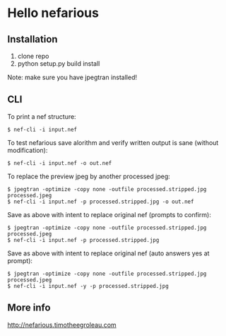 Hello nefarious
===============

Installation
------------
1) clone repo
2) python setup.py build install

Note: make sure you have jpegtran installed!


CLI
---
To print a nef structure:

    $ nef-cli -i input.nef


To test nefarious save alorithm and verify written output is sane (without modification):

    $ nef-cli -i input.nef -o out.nef


To replace the preview jpeg by another processed jpeg:

    $ jpegtran -optimize -copy none -outfile processed.stripped.jpg processed.jpeg
    $ nef-cli -i input.nef -p processed.stripped.jpg -o out.nef


Save as above with intent to replace original nef (prompts to confirm):

    $ jpegtran -optimize -copy none -outfile processed.stripped.jpg processed.jpeg
    $ nef-cli -i input.nef -p processed.stripped.jpg


Save as above with intent to replace original nef (auto answers yes at prompt):

    $ jpegtran -optimize -copy none -outfile processed.stripped.jpg processed.jpeg
    $ nef-cli -i input.nef -y -p processed.stripped.jpg




More info
---------
http://nefarious.timotheegroleau.com
